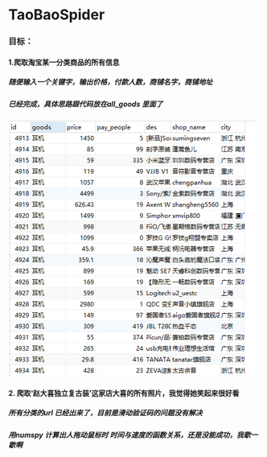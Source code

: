 # TaoBaoSpider
<h3>目标：</h3>
<h4>1.爬取淘宝某一分类商品的所有信息</h4>
<h5>随便输入一个关键字，输出价格，付款人数，商铺名字，商铺地址</h5>
<h5> 已经完成，具体思路跟代码放在all_goods 里面了</h5>
<img src="https://github.com/CC1920/TaoBaoSpider/blob/master/all_goods/2.png">
<h4>2. 爬取‘赵大喜独立复古装’这家店大喜的所有照片，我觉得她笑起来很好看</h4>
<h5>所有分类的url 已经出来了，目前是滑动验证码的问题没有解决</h5>
<h5>用numspy 计算出人拖动鼠标时 时间与速度的函数关系，还是没能成功，我歇一歇啊</h5>
